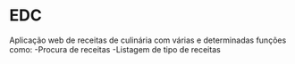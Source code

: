 # EDC

Aplicação web de receitas de culinária com várias e determinadas funções como:
-Procura de receitas
-Listagem de tipo de receitas

